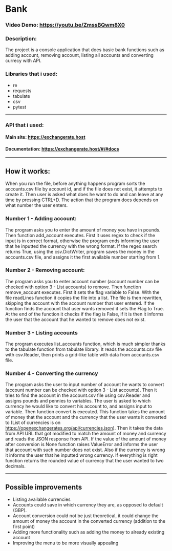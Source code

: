 # Bank
### Video Demo: https://youtu.be/ZmssBQwm8X0
### Description:
The project is a console application that does basic bank functions such as adding account, removing account, listing all accounts and converting currecy with API.
### Libraries that i used:
* re
* requests
* tabulate
* csv
* pytest
___
### API that i used:
#### Main site: https://exchangerate.host
#### Documentation: https://exchangerate.host/#/#docs
___
## How it works:
When you run the file, before anything happens program sorts the accounts.csv file by account id, and if the file does not exist, it attempts to create it. Then user is asked what does he want to do and can leave at any time by pressing CTRL+D. The action that the program does depends on what number the user enters.
### Number 1 - Adding account:
The program asks you to enter the amount of money you have in pounds. Then function add_account executes. First it uses regex to check if the input is in correct format, otherwise the program ends informing the user that he inputted the currency with the wrong format. If the regex search returns True, using the csv.DictWriter, program saves the money in the accounts.csv file, and assigns it the first available number starting from 1.
### Number 2 - Removing account:
The program asks you to enter account number (account number can be checked with option 3 - List accounts) to remove. Then function remove_account executes. First it sets the flag variable to False. With the file readLines function it copies the file into a list.
The file is then rewritten, skipping the account with the account number that user entered. If the function finds the account that user wants removed it sets the Flag to True. At the end of the function it checks if the flag is False, if it is then it informs the user that the account that he wanted to remove does not exist.
### Number 3 - Listing accounts
The program executes list_accounts function, which is much simpler thanks to the tabulate function from tabulate library. It reads the accounts.csv file with csv.Reader, then prints a grid-like table with data from accounts.csv file.
### Number 4 - Converting the currency
The program asks the user to input number of account he wants to convert (account number can be checked with option 3 - List accounts). Then it tries to find the account in the account.csv file using csv.Reader and assigns pounds and pennies to variables. The user is asked to which currency he would like to convert his account to, and assigns input to variable. Then function convert is executed. This function takes the amount of money that the account and the currency that the user wants it converted to (List of currencies is on https://openexchangerates.org/api/currencies.json). Then it takes the data from API URL that got modified to match the amount of money and currency and reads the JSON response from API. If the value of the amount of money after conversion is None function raises ValueError and informs the user that account with such number does not exist. Also if the currency is wrong it informs the user that he inputted wrong currency.
If everything is right function returns the rounded value of currency that the user wanted to two decimals.
___
## Possible improvements
* Listing available currencies
* Accounts could save in which currency they are, as opposed to default (GBP).
* Account conversion could not be just theoretical, it could change the amount of money the account in the converted currency (addition to the first point)
* Adding more functionality such as adding the money to already existing account
* Improving the menu to be more visually appealing
